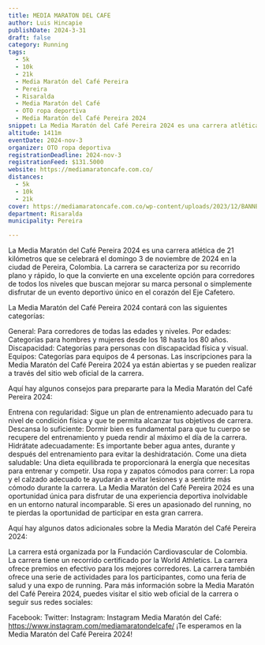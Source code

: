 ```yaml
---
title: MEDIA MARATON DEL CAFE
author: Luis Hincapie
publishDate: 2024-3-31
draft: false
category: Running
tags:
  - 5k
  - 10k
  - 21k
  - Media Maratón del Café Pereira
  - Pereira
  - Risaralda
  - Media Maratón del Café
  - OTO ropa deportiva
  - Media Maratón del Café Pereira 2024
snippet: La Media Maratón del Café Pereira 2024 es una carrera atlética de 21 kilómetros que se celebrará el domingo 3 de noviembre de 2024 en la ciudad de Pereira, Colombia. La carrera se caracteriza por su recorrido plano y rápido, lo que la convierte en una excelente opción para corredores de todos los niveles que buscan mejorar su marca personal o simplemente disfrutar de un evento deportivo único en el corazón del Eje Cafetero.
altitude: 1411m
eventDate: 2024-nov-3
organizer: OTO ropa deportiva
registrationDeadline: 2024-nov-3
registrationFeed: $131.5000
website: https://mediamaratoncafe.com.co/
distances:
  - 5k
  - 10k
  - 21k
cover: https://mediamaratoncafe.com.co/wp-content/uploads/2023/12/BANNER-MMCAFE-2024-scaled.jpg
department: Risaralda
municipality: Pereira

---
```


La Media Maratón del Café Pereira 2024 es una carrera atlética de 21 kilómetros que se celebrará el domingo 3 de noviembre de 2024 en la ciudad de Pereira, Colombia. La carrera se caracteriza por su recorrido plano y rápido, lo que la convierte en una excelente opción para corredores de todos los niveles que buscan mejorar su marca personal o simplemente disfrutar de un evento deportivo único en el corazón del Eje Cafetero.

La Media Maratón del Café Pereira 2024 contará con las siguientes categorías:

General: Para corredores de todas las edades y niveles.
Por edades: Categorías para hombres y mujeres desde los 18 hasta los 80 años.
Discapacidad: Categorías para personas con discapacidad física y visual.
Equipos: Categorías para equipos de 4 personas.
Las inscripciones para la Media Maratón del Café Pereira 2024 ya están abiertas y se pueden realizar a través del sitio web oficial de la carrera.

Aquí hay algunos consejos para prepararte para la Media Maratón del Café Pereira 2024:

Entrena con regularidad: Sigue un plan de entrenamiento adecuado para tu nivel de condición física y que te permita alcanzar tus objetivos de carrera.
Descansa lo suficiente: Dormir bien es fundamental para que tu cuerpo se recupere del entrenamiento y pueda rendir al máximo el día de la carrera.
Hidrátate adecuadamente: Es importante beber agua antes, durante y después del entrenamiento para evitar la deshidratación.
Come una dieta saludable: Una dieta equilibrada te proporcionará la energía que necesitas para entrenar y competir.
Usa ropa y zapatos cómodos para correr: La ropa y el calzado adecuado te ayudarán a evitar lesiones y a sentirte más cómodo durante la carrera.
La Media Maratón del Café Pereira 2024 es una oportunidad única para disfrutar de una experiencia deportiva inolvidable en un entorno natural incomparable. Si eres un apasionado del running, no te pierdas la oportunidad de participar en esta gran carrera.

Aquí hay algunos datos adicionales sobre la Media Maratón del Café Pereira 2024:

La carrera está organizada por la Fundación Cardiovascular de Colombia.
La carrera tiene un recorrido certificado por la World Athletics.
La carrera ofrece premios en efectivo para los mejores corredores.
La carrera también ofrece una serie de actividades para los participantes, como una feria de salud y una expo de running.
Para más información sobre la Media Maratón del Café Pereira 2024, puedes visitar el sitio web oficial de la carrera o seguir sus redes sociales:

Facebook:
Twitter:
Instagram: Instagram Media Maratón del Café: https://www.instagram.com/mediamaratondelcafe/
¡Te esperamos en la Media Maratón del Café Pereira 2024!


